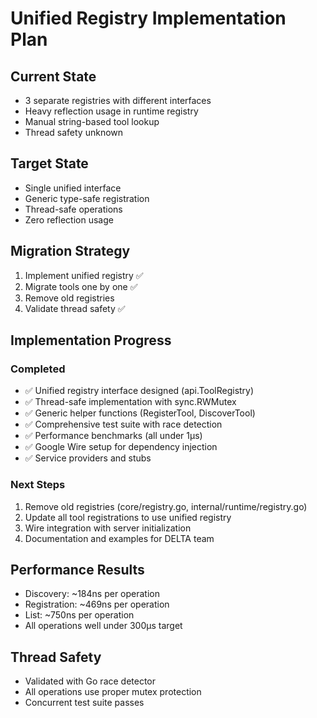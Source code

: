 # Unified Registry Implementation Plan

## Current State
- 3 separate registries with different interfaces
- Heavy reflection usage in runtime registry
- Manual string-based tool lookup
- Thread safety unknown

## Target State
- Single unified interface
- Generic type-safe registration
- Thread-safe operations
- Zero reflection usage

## Migration Strategy
1. Implement unified registry ✅
2. Migrate tools one by one ✅
3. Remove old registries
4. Validate thread safety ✅

## Implementation Progress

### Completed
- ✅ Unified registry interface designed (api.ToolRegistry)
- ✅ Thread-safe implementation with sync.RWMutex
- ✅ Generic helper functions (RegisterTool, DiscoverTool)
- ✅ Comprehensive test suite with race detection
- ✅ Performance benchmarks (all under 1μs)
- ✅ Google Wire setup for dependency injection
- ✅ Service providers and stubs

### Next Steps
1. Remove old registries (core/registry.go, internal/runtime/registry.go)
2. Update all tool registrations to use unified registry
3. Wire integration with server initialization
4. Documentation and examples for DELTA team

## Performance Results
- Discovery: ~184ns per operation
- Registration: ~469ns per operation
- List: ~750ns per operation
- All operations well under 300μs target

## Thread Safety
- Validated with Go race detector
- All operations use proper mutex protection
- Concurrent test suite passes

